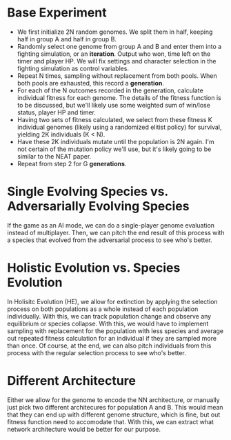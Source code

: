 # Base Experiment

- We first initialize 2N random genomes. We split them in half, keeping half in group A and half in group B.
- Randomly select one genome from group A and B and enter them into a fighting simulation, or an **iteration**. Output who won, time left on the timer and player HP. We will fix settings and character selection in the fighting simulation as control variables.
- Repeat N times, sampling without replacement from both pools. When both pools are exhausted, this record a **generation**.
- For each of the N outcomes recorded in the generation, calculate individual fitness for each genome. The details of the fitness function is to be discussed, but we'll likely use some weighted sum of win/lose status, player HP and timer.
- Having two sets of fitness calculated, we select from these fitness K individual genomes (likely using a randomized elitist policy) for survival, yielding 2K individuals (K < N).
- Have these 2K individuals mutate until the population is 2N again. I'm not certain of the mutation policy we'll use, but it's likely going to be similar to the NEAT paper.
- Repeat from step 2 for G **generations**.

# Single Evolving Species vs. Adversarially Evolving Species

If the game as an AI mode, we can do a single-player genome evaluation instead of multiplayer. Then, we can pitch the end result of this process with a species that evolved from the adversarial process to see who's better.

# Holistic Evolution vs. Species Evolution

In Holisitc Evolution (HE), we allow for extinction by applying the selection process on both populations as a whole instead of each population individually. With this, we can track population change and observe any equilibrium or species collapse. With this, we would have to implement sampling with replacement for the population with less species and average out repeated fitness calculation for an individual if they are sampled more than once. Of course, at the end, we can also pitch individuals from this process with the regular selection process to see who's better.

# Different Architecture

Either we allow for the genome to encode the NN architecture, or manually just pick two different architecures for population A and B. This would mean that they can end up with different genome structure, which is fine, but out fitness function need to accomodate that. With this, we can extract what network architecture would be better for our purpose.